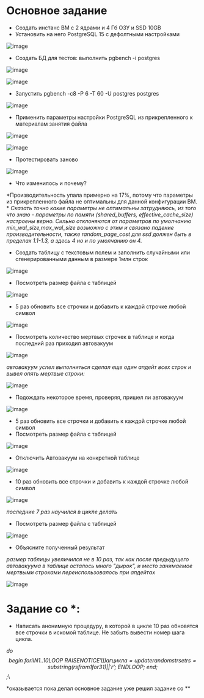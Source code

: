 
# Основное задание

* Создать инстанс ВМ с 2 ядрами и 4 Гб ОЗУ и SSD 10GB
* Установить на него PostgreSQL 15 с дефолтными настройками

![image](https://user-images.githubusercontent.com/40095258/235343637-d3ae8fb3-e9ba-461d-80cf-a28b6eb8f9b8.png)

* Создать БД для тестов: выполнить pgbench -i postgres

![image](https://user-images.githubusercontent.com/40095258/235344028-c503a192-2333-4f77-a006-8e17de247e6b.png)

![image](https://user-images.githubusercontent.com/40095258/235344195-d225cb53-5ce1-40d8-8cd9-e8ac8f091b30.png)

* Запустить pgbench -c8 -P 6 -T 60 -U postgres postgres

![image](https://user-images.githubusercontent.com/40095258/235344276-079be3b0-3cd0-4599-b812-5686bebc67b6.png)

* Применить параметры настройки PostgreSQL из прикрепленного к материалам занятия файла

![image](https://user-images.githubusercontent.com/40095258/235344515-2a0a7804-785d-430f-b392-5a063d12179b.png)

![image](https://user-images.githubusercontent.com/40095258/235345471-9d0556d8-3bdd-4306-9d3d-e0037bca5046.png)

* Протестировать заново

![image](https://user-images.githubusercontent.com/40095258/235345624-4baf3022-602b-4ef3-b39a-68b692ef81aa.png)

* Что изменилось и почему?

*Производительность упала примерно на 17%, потому что параметры из прикрепленного файла не оптимальны для данной конфигурации ВМ. *
*Сказать точно какие параметры не оптимальны затрудняюсь, из того что знаю - параметры по памяти (shared_buffers, effective_cache_size) настроены верно.
Сильно отклоняются от параметров по умолчанию min_wal_size,max_wal_size возможно с этим и связано падение производительности, также random_page_cost для ssd должен быть в пределах 1.1-1.3, а здесь 4 но и по умолчанию он 4.*

* Создать таблицу с текстовым полем и заполнить случайными или сгенерированными данным в размере 1млн строк

![image](https://user-images.githubusercontent.com/40095258/235348442-1993d282-243c-4c2a-9ca9-be0a40c8ba3c.png)

* Посмотреть размер файла с таблицей

![image](https://user-images.githubusercontent.com/40095258/235348811-a233467c-58bd-4c7b-8a54-790632151981.png)

* 5 раз обновить все строчки и добавить к каждой строчке любой символ

![image](https://user-images.githubusercontent.com/40095258/235349190-cb3afd56-0cbf-4581-ae1f-803d0f132dfa.png)

* Посмотреть количество мертвых строчек в таблице и когда последний раз приходил автовакуум

![image](https://user-images.githubusercontent.com/40095258/235349383-443ddb70-984b-4a61-8008-2f161f781ca5.png)

*автовакуум успел выполниться*
*сделал еще один апдейт всех строк и вывел опять мертвые строки:*

![image](https://user-images.githubusercontent.com/40095258/235349494-7dacce1e-cada-4334-89bd-a564f9bc155d.png)

* Подождать некоторое время, проверяя, пришел ли автовакуум

![image](https://user-images.githubusercontent.com/40095258/235349585-24cfda76-17d9-406a-9589-a505fe998b1d.png)

* 5 раз обновить все строчки и добавить к каждой строчке любой символ
* Посмотреть размер файла с таблицей

![image](https://user-images.githubusercontent.com/40095258/235349711-48edd906-de1e-4db0-b6a2-b396e97a2251.png)

* Отключить Автовакуум на конкретной таблице

![image](https://user-images.githubusercontent.com/40095258/235349825-bd8654f8-76ed-4ef5-9f05-a14625d24134.png)

* 10 раз обновить все строчки и добавить к каждой строчке любой символ

![image](https://user-images.githubusercontent.com/40095258/235350810-6444edec-990e-4e40-a69e-022673a78688.png)

*последние 7 раз научился в цикле делать*

* Посмотреть размер файла с таблицей

![image](https://user-images.githubusercontent.com/40095258/235350866-93dee2cd-6a90-4ad1-a9bb-a34d119fe91e.png)

* Объясните полученный результат

*размер таблицы увеличился не в 10 раз, так как после предыдущего автовакуума в таблице осталось много "дырок", и место занимаемое мертвыми строками переиспользовалось при апдейтах*

![image](https://user-images.githubusercontent.com/40095258/235351111-275b907c-a9ec-4d56-b289-4a5e1f227031.png)

# Задание со *:

* Написать анонимную процедуру, в которой в цикле 10 раз обновятся все строчки в искомой таблице. Не забыть вывести номер шага цикла.

*do $$\
begin\
for i IN 1..10 LOOP\
RAISE NOTICE 'Шаг цикла = %', i;\
update randomstr set rs = substring(rs from 1 for 31)||'г';\
END LOOP;\
end; $$;*\

*оказывается пока делал основное задание уже решил задание со **







